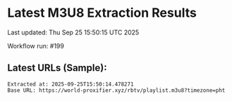 # Latest M3U8 Extraction Results

Last updated: Thu Sep 25 15:50:15 UTC 2025

Workflow run: #199

## Latest URLs (Sample):
```
Extracted at: 2025-09-25T15:50:14.478271
Base URL: https://world-proxifier.xyz/rbtv/playlist.m3u8?timezone=pht

```
